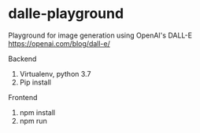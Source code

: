 # dalle-playground
Playground for image generation using OpenAI's DALL-E https://openai.com/blog/dall-e/

Backend
1. Virtualenv, python 3.7
2. Pip install

Frontend
1. npm install
2. npm run